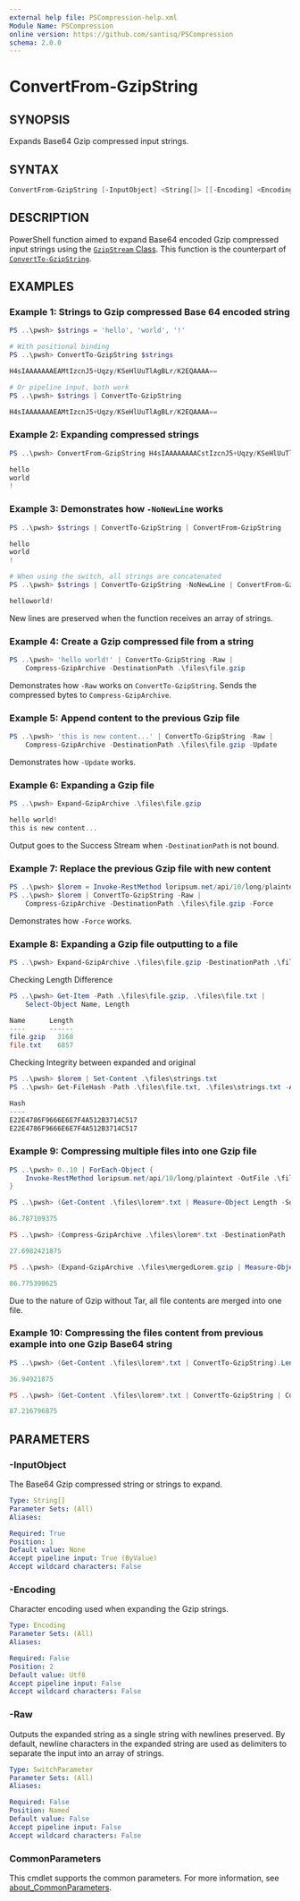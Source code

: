 ```yaml
---
external help file: PSCompression-help.xml
Module Name: PSCompression
online version: https://github.com/santisq/PSCompression
schema: 2.0.0
---
```


# ConvertFrom-GzipString

## SYNOPSIS

Expands Base64 Gzip compressed input strings.

## SYNTAX

```powershell
ConvertFrom-GzipString [-InputObject] <String[]> [[-Encoding] <Encoding>] [-Raw] [<CommonParameters>]
```

## DESCRIPTION

PowerShell function aimed to expand Base64 encoded Gzip compressed input strings using the [`GzipStream` Class](https://learn.microsoft.com/en-us/dotnet/api/system.io.compression.gzipstream). This function is the counterpart of [`ConvertTo-GzipString`](/docs/ConvertTo-GzipString.md).

## EXAMPLES

### Example 1: Strings to Gzip compressed Base 64 encoded string

```powershell
PS ..\pwsh> $strings = 'hello', 'world', '!'

# With positional binding
PS ..\pwsh> ConvertTo-GzipString $strings

H4sIAAAAAAAEAMtIzcnJ5+Uqzy/KSeHlUuTlAgBLr/K2EQAAAA==

# Or pipeline input, both work
PS ..\pwsh> $strings | ConvertTo-GzipString

H4sIAAAAAAAEAMtIzcnJ5+Uqzy/KSeHlUuTlAgBLr/K2EQAAAA==
```

### Example 2: Expanding compressed strings

```powershell
PS ..\pwsh> ConvertFrom-GzipString H4sIAAAAAAAACstIzcnJ5+Uqzy/KSeHlUuTlAgBLr/K2EQAAAA==

hello
world
!
```

### Example 3: Demonstrates how `-NoNewLine` works

```powershell
PS ..\pwsh> $strings | ConvertTo-GzipString | ConvertFrom-GzipString

hello
world
!

# When using the switch, all strings are concatenated
PS ..\pwsh> $strings | ConvertTo-GzipString -NoNewLine | ConvertFrom-GzipString

helloworld!
```

New lines are preserved when the function receives an array of strings.

### Example 4: Create a Gzip compressed file from a string

```powershell
PS ..\pwsh> 'hello world!' | ConvertTo-GzipString -Raw |
    Compress-GzipArchive -DestinationPath .\files\file.gzip
```

Demonstrates how `-Raw` works on `ConvertTo-GzipString`. Sends the compressed bytes to `Compress-GzipArchive`.

### Example 5: Append content to the previous Gzip file

```powershell
PS ..\pwsh> 'this is new content...' | ConvertTo-GzipString -Raw |
    Compress-GzipArchive -DestinationPath .\files\file.gzip -Update
```

Demonstrates how `-Update` works.

### Example 6: Expanding a Gzip file

```powershell
PS ..\pwsh> Expand-GzipArchive .\files\file.gzip

hello world!
this is new content...
```

Output goes to the Success Stream when `-DestinationPath` is not bound.

### Example 7: Replace the previous Gzip file with new content

```powershell
PS ..\pwsh> $lorem = Invoke-RestMethod loripsum.net/api/10/long/plaintext
PS ..\pwsh> $lorem | ConvertTo-GzipString -Raw |
    Compress-GzipArchive -DestinationPath .\files\file.gzip -Force
```

Demonstrates how `-Force` works.

### Example 8: Expanding a Gzip file outputting to a file

```powershell
PS ..\pwsh> Expand-GzipArchive .\files\file.gzip -DestinationPath .\files\file.txt
```

Checking Length Difference

```powershell
PS ..\pwsh> Get-Item -Path .\files\file.gzip, .\files\file.txt |
    Select-Object Name, Length

Name      Length
----      ------
file.gzip   3168
file.txt    6857
```

Checking Integrity between expanded and original

```powershell
PS ..\pwsh> $lorem | Set-Content .\files\strings.txt
PS ..\pwsh> Get-FileHash -Path .\files\file.txt, .\files\strings.txt -Algorithm MD5

Hash
----
E22E4786F9666E6E7F4A512B3714C517
E22E4786F9666E6E7F4A512B3714C517
```

### Example 9: Compressing multiple files into one Gzip file

```powershell
PS ..\pwsh> 0..10 | ForEach-Object {
    Invoke-RestMethod loripsum.net/api/10/long/plaintext -OutFile .\files\lorem$_.txt
}

PS ..\pwsh> (Get-Content .\files\lorem*.txt | Measure-Object Length -Sum).Sum / 1kb

86.787109375

PS ..\pwsh> (Compress-GzipArchive .\files\lorem*.txt -DestinationPath .\files\mergedLorem.gzip -PassThru).Length / 1kb

27.6982421875

PS ..\pwsh> (Expand-GzipArchive .\files\mergedLorem.gzip | Measure-Object Length -Sum).Sum / 1kb

86.775390625
```

Due to the nature of Gzip without Tar, all file contents are merged into one file.

### Example 10: Compressing the files content from previous example into one Gzip Base64 string

```powershell
PS ..\pwsh> (Get-Content .\files\lorem*.txt | ConvertTo-GzipString).Length / 1kb

36.94921875

PS ..\pwsh> (Get-Content .\files\lorem*.txt | ConvertTo-GzipString | ConvertFrom-GzipString -Raw).Length / 1kb

87.216796875
```

## PARAMETERS

### -InputObject

The Base64 Gzip compressed string or strings to expand.

```yaml
Type: String[]
Parameter Sets: (All)
Aliases:

Required: True
Position: 1
Default value: None
Accept pipeline input: True (ByValue)
Accept wildcard characters: False
```

### -Encoding

Character encoding used when expanding the Gzip strings.

```yaml
Type: Encoding
Parameter Sets: (All)
Aliases:

Required: False
Position: 2
Default value: Utf8
Accept pipeline input: False
Accept wildcard characters: False
```

### -Raw

Outputs the expanded string as a single string with newlines preserved.
By default, newline characters in the expanded string are used as delimiters to separate the input into an array of strings.

```yaml
Type: SwitchParameter
Parameter Sets: (All)
Aliases:

Required: False
Position: Named
Default value: False
Accept pipeline input: False
Accept wildcard characters: False
```

### CommonParameters

This cmdlet supports the common parameters. For more information, see [about_CommonParameters](http://go.microsoft.com/fwlink/?LinkID=113216).
